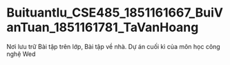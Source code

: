 # Buituantlu_CSE485_1851161667_BuiVanTuan_1851161781_TaVanHoang
Nơi lưu trữ Bài tập trên lớp, Bài tập về nhà. Dự án cuối kì của môn học công nghệ Wed
